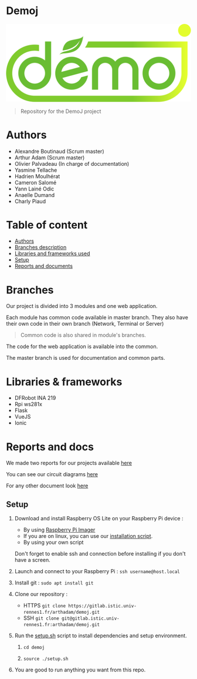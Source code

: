 # Demoj

![logo](docs/logos/demoj.png)

>Repository for the DemoJ project

# Authors

- Alexandre Boutinaud (Scrum master)
- Arthur Adam (Scrum master)
- Olivier Palvadeau (In charge of documentation)
- Yasmine Tellache
- Hadrien Moulhérat
- Cameron Salomé
- Yann Lainé Odic
- Anaelle Dumand
- Charly Piaud

# Table of content

- [Authors](#authors) 
- [Branches description](#branches)
- [Libraries and frameworks used](#libraries--frameworks)
- [Setup](#setup)
- [Reports and documents](#reports-and-docs)

# Branches

Our project is divided into 3 modules and one web application.

Each module has common code available in master branch. They also have their own code in their own branch (Network, Terminal or Server)
> Common code is also shared in module's branches.

The code for the web application is available into the common.


The master branch is used for documentation and common parts.


# Libraries & frameworks

- DFRobot INA 219
- Rpi ws281x
- Flask
- VueJS
- Ionic

# Reports and docs

We made two reports for our projects available [here](/docs/reports)

You can see our circuit diagrams [here](/docs/circuit_diagrams) 

For any other document look [here](/docs)

## Setup

1. Download and install Raspberry OS Lite on your Raspberry Pi device :
    - By using [Raspberry Pi Imager](https://www.raspberrypi.com/software/) 
    - If you are on linux, you can use our [installation script](/install_script/raspi_os_install.sh).
    - By using your own script

    Don't forget to enable ssh and connection before installing if you don't have a screen.

2. Launch and connect to your Raspberry Pi : ```ssh username@host.local```

3. Install git : ```sudo apt install git```

4. Clone our repository :  
    - HTTPS ```git clone https://gitlab.istic.univ-rennes1.fr/arthadam/demoj.git```
    - SSH ```git clone git@gitlab.istic.univ-rennes1.fr:arthadam/demoj.git```

5. Run the [setup.sh](/setup.sh) script to install dependencies and setup environment. 
    1. ```cd demoj``` 


    2. ```source ./setup.sh```

6. You are good to run anything you want from this repo.
